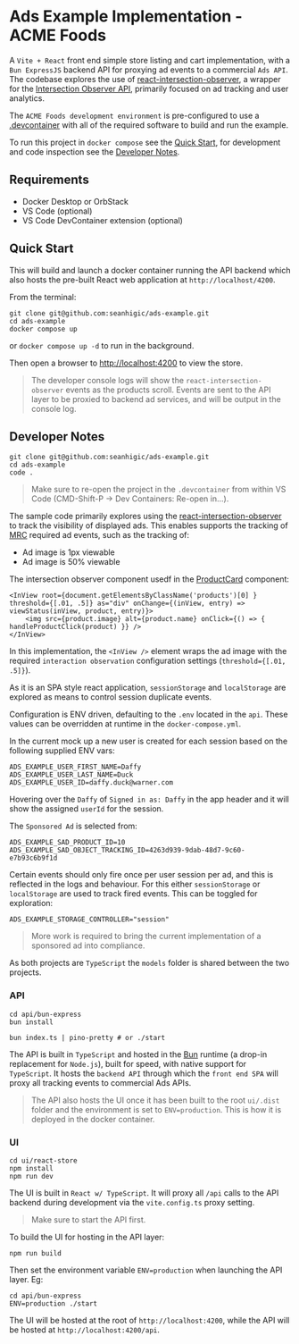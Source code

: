 # Ads Example Implementation - ACME Foods

A `Vite + React` front end simple store listing and cart implementation, with a `Bun ExpressJS` backend API for proxying ad events to a commercial `Ads API`.  The codebase explores the use of [react-intersection-observer](https://github.com/thebuilder/react-intersection-observer), a wrapper for the [Intersection Observer API](https://developer.mozilla.org/en-US/docs/Web/API/Intersection_Observer_API), primarily focused on ad tracking and user analytics.

The `ACME Foods development environment` is pre-configured to use a [.devcontainer](https://containers.dev/) with all of the required software to build and run the example.  

To run this project in `docker compose` see the [Quick Start](#quick-start), for development and code inspection see the [Developer Notes](#developer-notes).

## Requirements

- Docker Desktop or OrbStack
- VS Code (optional)
- VS Code DevContainer extension (optional)

## Quick Start
This will build and launch a docker container running the API backend which also hosts the pre-built React web application at `http://localhost/4200`.

From the terminal:

```
git clone git@github.com:seanhigic/ads-example.git
cd ads-example
docker compose up 
```

or `docker compose up -d` to run in the background.

Then open a browser to [http://localhost:4200](http://localhost:4200) to view the store.

> The developer console logs will show the `react-intersection-observer` events as the products scroll.  Events are sent to the API layer to be proxied to backend ad services, and will be output in the console log.

## Developer Notes

```
git clone git@github.com:seanhigic/ads-example.git
cd ads-example
code . 
```

> Make sure to re-open the project in the `.devcontainer` from within VS Code (CMD-Shift-P -> Dev Containers: Re-open in...).

The sample code primarily explores using the [react-intersection-observer](https://github.com/thebuilder/react-intersection-observer) to track the visibility of displayed ads.  This enables supports the tracking of [MRC](https://mediaratingcouncil.org/standards-and-guidelines) required ad events, such as the tracking of:

- Ad image is 1px viewable
- Ad image is 50% viewable

The intersection observer component usedf in the [ProductCard](./ui/react-store/src/components/ProductCard.tsx) component:

```
<InView root={document.getElementsByClassName('products')[0] } threshold={[.01, .5]} as="div" onChange={(inView, entry) => viewStatus(inView, product, entry)}>
    <img src={product.image} alt={product.name} onClick={() => { handleProductClick(product) }} />
</InView>
```

In this implementation, the `<InView />` element wraps the ad image with the required `interaction observation` configuration settings (`threshold={[.01, .5]}`).

As it is an SPA style react application, `sessionStorage` and `localStorage` are explored as means to control session duplicate events. 

Configuration is ENV driven, defaulting to the `.env` located in the `api`.  These values can be overridden at runtime in the `docker-compose.yml`.

In the current mock up a new user is created for each session based on the following supplied ENV vars:

```
ADS_EXAMPLE_USER_FIRST_NAME=Daffy
ADS_EXAMPLE_USER_LAST_NAME=Duck
ADS_EXAMPLE_USER_ID=daffy.duck@warner.com
```

Hovering over the `Daffy` of `Signed in as: Daffy` in the app header and it will show the assigned `userId` for the session.

The `Sponsored Ad` is selected from:

```
ADS_EXAMPLE_SAD_PRODUCT_ID=10
ADS_EXAMPLE_SAD_OBJECT_TRACKING_ID=4263d939-9dab-48d7-9c60-e7b93c6b9f1d
```

Certain events should only fire once per user session per ad, and this is reflected in the logs and behaviour.  For this either `sessionStorage` or `localStorage` are used to track fired events.  This can be toggled for exploration:

```
ADS_EXAMPLE_STORAGE_CONTROLLER="session"
```

> More work is required to bring the current implementation of a sponsored ad into compliance.

As both projects are `TypeScript` the `models` folder is shared between the two projects.

### API
```
cd api/bun-express
bun install

bun index.ts | pino-pretty # or ./start
```

The API is built in `TypeScript` and hosted in the [Bun](https://bun.sh/) runtime (a drop-in replacement for `Node.js`), built for speed, with native support for `TypeScript`.  It hosts the `backend API` through which the `front end SPA` will proxy all tracking events to commercial Ads APIs.

> The API also hosts the UI once it has been built to the root `ui/.dist` folder and the environment is set to `ENV=production`. This is how it is deployed in the docker container.

### UI
```
cd ui/react-store
npm install
npm run dev
```

The UI is built in `React w/ TypeScript`. It will proxy all `/api` calls to the API backend during development via the `vite.config.ts` proxy setting.  

> Make sure to start the API first.

To build the UI for hosting in the API layer:
```
npm run build
```

Then set the environment variable `ENV=production` when launching the API layer. Eg:

```
cd api/bun-express
ENV=production ./start
```

The UI will be hosted at the root of `http://localhost:4200`, while the API will be hosted at `http://localhost:4200/api`.

